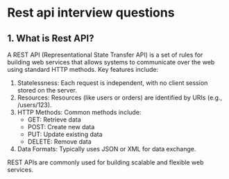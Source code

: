 # Rest api interview questions

## 1. What is Rest API?
A REST API (Representational State Transfer API) is a set of rules for building web services that allows systems to communicate over the web using standard HTTP methods. Key features include:

1. Statelessness: Each request is independent, with no client session stored on the server.
2. Resources: Resources (like users or orders) are identified by URIs (e.g., /users/123).
3. HTTP Methods: Common methods include:
    - GET: Retrieve data
    - POST: Create new data
    - PUT: Update existing data
    - DELETE: Remove data
4. Data Formats: Typically uses JSON or XML for data exchange.

REST APIs are commonly used for building scalable and flexible web services.
